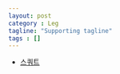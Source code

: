```yaml
---
layout: post
category : Leg
tagline: "Supporting tagline"
tags : []
---
```


* [스쿼트](https://www.youtube.com/watch?v=0zaMWkoM3uA)
